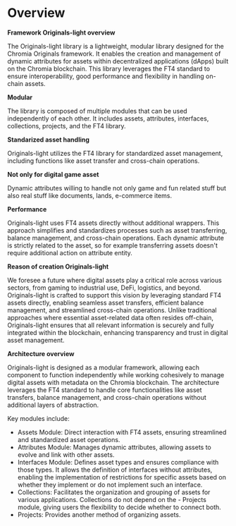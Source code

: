 # Overview

**Framework Originals-light overview**

The Originals-light library is a lightweight, modular library designed for the Chromia Originals framework. It enables the creation and management of dynamic attributes for assets within decentralized applications (dApps) built on the Chromia blockchain. This library leverages the FT4 standard to ensure interoperability, good performance and flexibility in handling on-chain assets.

**Modular**

The library is composed of multiple modules that can be used independently of each other. It includes assets, attributes, interfaces, collections, projects, and the FT4 library.

**Standarized asset handling**

Originals-light utilizes the FT4 library for standardized asset management, including functions like asset transfer and cross-chain operations.

**Not only for digital game asset**

Dynamic attributes willing to handle not only game and fun related stuff but also real stuff like documents, lands, e-commerce items.

**Performance**

Originals-light uses FT4 assets directly without additional wrappers. This approach simplifies and standardizes processes such as asset transferring, balance management, and cross-chain operations. Each dynamic attribute is strictly related to the asset, so for example transferring assets doesn't require additional action on attribute entity.

**Reason of creation Originals-light**

We foresee a future where digital assets play a critical role across various sectors, from gaming to industrial use, DeFi, logistics, and beyond. Originals-light is crafted to support this vision by leveraging standard FT4 assets directly, enabling seamless asset transfers, efficient balance management, and streamlined cross-chain operations. Unlike traditional approaches where essential asset-related data often resides off-chain, Originals-light ensures that all relevant information is securely and fully integrated within the blockchain, enhancing transparency and trust in digital asset management.

**Architecture overview**

Originals-light is designed as a modular framework, allowing each component to function independently while working cohesively to manage digital assets with metadata on the Chromia blockchain. The architecture leverages the FT4 standard to handle core functionalities like asset transfers, balance management, and cross-chain operations without additional layers of abstraction.

Key modules include:

- Assets Module: Direct interaction with FT4 assets, ensuring streamlined and standardized asset operations.
- Attributes Module: Manages dynamic attributes, allowing assets to evolve and link with other assets.
- Interfaces Module: Defines asset types and ensures compliance with those types. It allows the definition of interfaces without attributes, enabling the implementation of restrictions for specific assets based on whether they implement or do not implement such an interface.
- Collections: Facilitates the organization and grouping of assets for various applications. Collections do not depend on the - Projects module, giving users the flexibility to decide whether to connect both.
- Projects: Provides another method of organizing assets.
